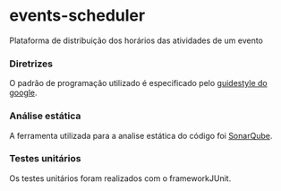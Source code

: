 # events-scheduler

Plataforma de distribuição dos horários das atividades de um evento

### Diretrizes
O padrão de programação utilizado é especificado pelo [guidestyle do google](https://google.github.io/styleguide/javaguide.html).

### Análise estática
A ferramenta utilizada para a analise estática do código foi [SonarQube](https://sonarqube.org).

### Testes unitários
Os testes unitários foram realizados com o frameworkJUnit.

